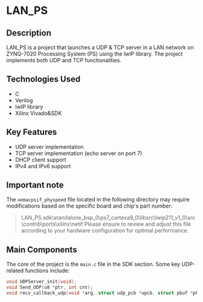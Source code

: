 # LAN_PS

## Description
LAN_PS is a project that launches a UDP & TCP server in a LAN network on ZYNQ-7020 Processing System (PS) using the lwIP library. The project implements both UDP and TCP functionalities.

## Technologies Used
- C
- Verilog
- lwIP library
- Xilinx Vivado&SDK

## Key Features
- UDP server implementation
- TCP server implementation (echo server on port 7)
- DHCP client support
- IPv4 and IPv6 support

## Important note
The `xemacpsif_physpeed` file located in the following directory may require modifications based on the specific board and chip's part number:
>LAN_PS.sdk\standalone_bsp_0\ps7_cortexa9_0\libsrc\lwip211_v1_0\src\contrib\ports\xilinx\netif
Please ensure to review and adjust this file according to your hardware configuration for optimal performance.

## Main Components
The core of the project is the `main.c` file in the SDK section. Some key UDP-related functions include:

```c
void UDPServer_init(void);
void Send_UDP(u8 *ptr, int cnt);
void recv_callback_udp(void *arg, struct udp_pcb *upcb, struct pbuf *pkt_buf, struct ip_addr *addr, u16_t port);
